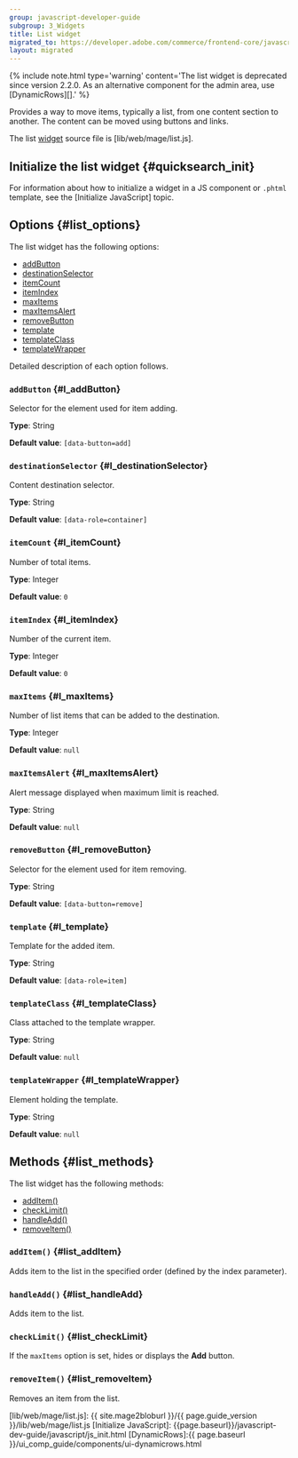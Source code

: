 ```yaml
---
group: javascript-developer-guide
subgroup: 3_Widgets
title: List widget
migrated_to: https://developer.adobe.com/commerce/frontend-core/javascript/jquery-widgets/list/
layout: migrated
---
```


{%
include note.html
type='warning'
content='The list widget is deprecated since version 2.2.0. As an alternative component for the admin area, use [DynamicRows][].'
%}

Provides a way to move items, typically a list, from one content section to another.
The content can be moved using buttons and links.

The list [widget](https://glossary.magento.com/widget) source file is [lib/web/mage/list.js].

## Initialize the list widget {#quicksearch_init}

For information about how to initialize a widget in a JS component or `.phtml` template, see the [Initialize JavaScript] topic.

## Options {#list_options}

The list widget has the following options:

-  [addButton](#l_addButton)
-  [destinationSelector](#l_destinationSelector)
-  [itemCount](#l_itemCount)
-  [itemIndex](#l_itemIndex)
-  [maxItems](#l_maxItems)
-  [maxItemsAlert](#l_maxItemsAlert)
-  [removeButton](#l_removeButton)
-  [template](#l_template)
-  [templateClass](#l_templateClass)
-  [templateWrapper](#l_templateWrapper)

Detailed description of each option follows.

### `addButton` {#l_addButton}
Selector for the element used for item adding.

**Type**: String

**Default value**: `[data-button=add]`

### `destinationSelector` {#l_destinationSelector}
Content destination selector.

**Type**: String

**Default value**: `[data-role=container]`

### `itemCount` {#l_itemCount}
Number of total items.

**Type**: Integer

**Default value**: `0`

### `itemIndex` {#l_itemIndex}
Number of the current item.

**Type**: Integer

**Default value**: `0`

### `maxItems` {#l_maxItems}
Number of list items that can be added to the destination.

**Type**: Integer

**Default value**: `null`

### `maxItemsAlert` {#l_maxItemsAlert}
Alert message displayed when maximum limit is reached.

**Type**: String

**Default value**: `null`

### `removeButton` {#l_removeButton}
Selector for the element used for item removing.

**Type**: String

**Default value**: `[data-button=remove]`

### `template` {#l_template}
Template for the added item.

**Type**: String

**Default value**: `[data-role=item]`

### `templateClass` {#l_templateClass}
Class attached to the template wrapper.

**Type**: String

**Default value**: `null`

### `templateWrapper` {#l_templateWrapper}
Element holding the template.

**Type**: String

**Default value**: `null`

## Methods {#list_methods}

The list widget has the following methods:

-  [addItem()](#list_addItem)
-  [checkLimit()](#list_checkLimit)
-  [handleAdd()](#list_handleAdd)
-  [removeItem()](#list_removeItem)

### `addItem()` {#list_addItem}
Adds item to the list in the specified order (defined by the index parameter).

### `handleAdd()` {#list_handleAdd}
Adds item to the list.

### `checkLimit()` {#list_checkLimit}
If the `maxItems` option is set, hides or displays the **Add** button.

### `removeItem()` {#list_removeItem}
Removes an item from the list.

[lib/web/mage/list.js]: {{ site.mage2bloburl }}/{{ page.guide_version }}/lib/web/mage/list.js
[Initialize JavaScript]: {{page.baseurl}}/javascript-dev-guide/javascript/js_init.html
[DynamicRows]:{{ page.baseurl }}/ui_comp_guide/components/ui-dynamicrows.html
